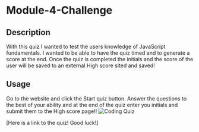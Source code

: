# Module-4-Challenge

## Description

With this quiz I wanted to test the users knowledge of JavaScript fundamentals. I wanted to be able to have the quiz timed and to generate a score at the end. Once the quiz is completed the initials and the score of the user will be saved to an external High score sited and saved!

## Usage 

Go to the website and click the Start quiz button. Answer the questions to the best of your ability and at the end of the quiz enter you initials and submit them to the High score page!! 
![Coding Quiz](https://user-images.githubusercontent.com/110742147/189803247-cb54f722-0ddd-4bb6-8d10-a882b276996e.jpg)

[Here is a link to the quiz! Good luck!]
